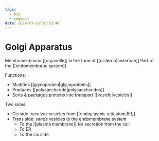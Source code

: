 ```yaml
---
tags:
  - bio
  - cegep/1
date: 2024-09-03T10:53:49
---
```


# Golgi Apparatus

Membrane-bound [[organelle]] in the form of [[cisterna|cisternae]]
Part of the [[endomembrane system]]

Functions:

- Modifies [[glycoprotein|glycoproteins]]
- Produces [[polysaccharide|polysaccharides]]
- Sorts & packages proteins into transport [[vesicle|vesicles]]

Two sides:

- Cis side: *receives* vesicles from [[endoplasmic reticulum|ER]]
- Trans side: *sends* vesicles to the endomembrane system
	- To the [[plasma membrane]] for secretion from the cell
	- To ER
	- To the cis side